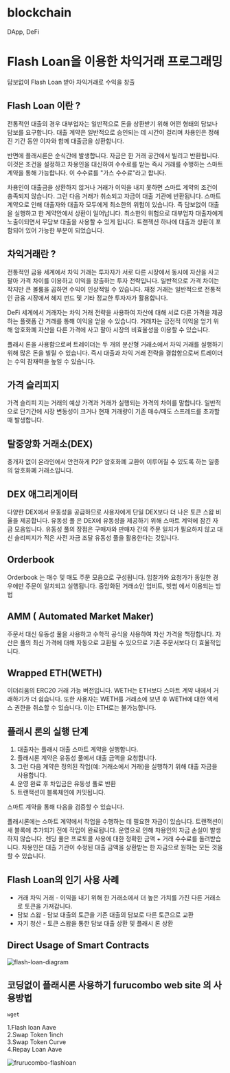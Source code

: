 # blockchain
DApp, DeFi

# Flash Loan을 이용한 차익거래 프로그래밍
담보없이 Flash Loan 받아 차익거래로 수익을 창출


## Flash Loan 이란 ?

전통적인 대출의 경우 대부업자는 일반적으로 돈을 상환받기 위해 어떤 형태의 담보나 담보를 요구합니다. 대출 계약은 일반적으로 승인되는 데 시간이 걸리며 차용인은 정해진 기간 동안 이자와 함께 대출금을 상환합니다.

반면에 플래시론은 순식간에 발생합니다. 자금은 한 거래 공간에서 빌리고 반환됩니다. 이것은 조건을 설정하고 차용인을 대신하여 수수료를 받는 즉시 거래를 수행하는 스마트 계약을 통해 가능합니다. 이 수수료를 "가스 수수료"라고 합니다.

차용인이 대출금을 상환하지 않거나 거래가 이익을 내지 못하면 스마트 계약의 조건이 충족되지 않습니다. 그런 다음 거래가 취소되고 자금이 대출 기관에 반환됩니다. 스마트 계약으로 인해 대출자와 대출자 모두에게 최소한의 위험이 있습니다.
즉 담보없이 대출을 실행하고 한 계약안에서 상환이 일어납니다. 
최소한의 위험으로 대부업자 대출자에게 노출이되면서 무담보 대출을 사용할 수 있게 됩니다.
트랜젝션 하나에 대출과 상환이 포함되어 있어 가능한 부분이 되었습니다. 

## 차익거래란 ?
전통적인 금융 세계에서 차익 거래는 투자자가 서로 다른 시장에서 동시에 자산을 사고 팔아 가격 차이를 이용하고 이익을 창출하는 투자 전략입니다. 일반적으로 가격 차이는 작지만 큰 볼륨을 곱하면 수익이 인상적일 수 있습니다. 재정 거래는 일반적으로 전통적인 금융 시장에서 헤지 펀드 및 기타 정교한 투자자가 활용합니다.

DeFi 세계에서 거래자는 차익 거래 전략을 사용하여 자산에 대해 서로 다른 가격을 제공하는 플랫폼 간 거래를 통해 이익을 얻을 수 있습니다. 거래자는 금전적 이익을 얻기 위해 암호화폐 자산을 다른 가격에 사고 팔아 시장의 비효율성을 이용할 수 있습니다.

플래시 론을 사용함으로써 트레이더는 두 개의 분산형 거래소에서 차익 거래를 실행하기 위해 많은 돈을 빌릴 수 있습니다. 즉시 대출과 차익 거래 전략을 결합함으로써 트레이더는 수익 잠재력을 높일 수 있습니다.

## 가격 슬리피지
가격 슬리피 지는 거래의 예상 가격과 거래가 실행되는 가격의 차이를 말합니다. 일반적으로 단기간에 시장 변동성이 크거나 현재 거래량이 기존 매수/매도 스프레드를 초과할 때 발생합니다.

## 탈중앙화 거래소(DEX) 
중개자 없이 온라인에서 안전하게 P2P 암호화폐 교환이 이루어질 수 있도록 하는 일종의 암호화폐 거래소입니다.

## DEX 애그리게이터 
다양한 DEX에서 유동성을 공급하므로 사용자에게 단일 DEX보다 더 나은 토큰 스왑 비율을 제공합니다.
유동성 풀 은 DEX에 유동성을 제공하기 위해 스마트 계약에 잠긴 자금 모음입니다. 유동성 풀의 장점은 구매자와 판매자 간의 주문 일치가 필요하지 않고 대신 슬리피지가 적은 사전 자금 조달 유동성 풀을 활용한다는 것입니다.

## Orderbook
Orderbook 는 매수 및 매도 주문 모음으로 구성됩니다. 입찰가와 요청가가 동일한 경우에만 주문이 일치되고 실행됩니다.
중앙화된 거래소인 업비트, 빗썸 에서 이용되는 방법

## AMM ( Automated Market Maker) 
주문서 대신 유동성 풀을 사용하고 수학적 공식을 사용하여 자산 가격을 책정합니다. 자산은 풀의 최신 가격에 대해 자동으로 교환될 수 있으므로 기존 주문서보다 더 효율적입니다.

## Wrapped ETH(WETH) 
이더리움의 ERC20 거래 가능 버전입니다. WETH는 ETH보다 스마트 계약 내에서 거래하기가 더 쉽습니다. 또한 사용자는 WETH를 거래소에 보낸 후 WETH에 대한 액세스 권한을 취소할 수 있습니다. 이는 ETH로는 불가능합니다.

## 플래시 론의 실행 단계 

1. 대출자는 플래시 대출 스마트 계약을 실행합니다.
2. 플래시론 계약은 유동성 풀에서 대출 금액을 요청합니다. 
3. 그런 다음 계약은 정의된 작업(예: 거래소에서 거래)을 실행하기 위해 대출 자금을 사용합니다. 
4. 운영 완료 후 차입금은 유동성 풀로 반환 
5. 트랜잭션이 블록체인에 커밋됩니다. 

스마트 계약을 통해 다음을 검증할 수 있습니다. 

플래시론에는 스마트 계약에서 작업을 수행하는 데 필요한 자금이 있습니다. 
트랜잭션이 새 블록에 추가되기 전에 작업이 완료됩니다. 
운영으로 인해 차용인의 자금 손실이 발생하지 않습니다. 
렌딩 풀은 프로토콜 사용에 대한 정확한 금액 + 거래 수수료를 돌려받습니다. 
차용인은 대출 기관이 수정된 대출 금액을 상환받는 한 자금으로 원하는 모든 것을 할 수 있습니다. 

## Flash Loan의 인기 사용 사례 
 - 거래 차익 거래 - 이익을 내기 위해 한 거래소에서 더 높은 가치를 가진 다른 거래소로 토큰을 가져갑니다.
 - 담보 스왑 - 담보 대출의 토큰을 기존 대출의 담보로 다른 토큰으로 교환
 - 자기 청산 - 토큰 스왑을 통한 담보 대출 상환 및 플래시 론 상환





## Direct Usage of Smart Contracts

![flash-loan-diagram](https://user-images.githubusercontent.com/117779419/208811327-4bceff38-f885-4d3b-b158-da4964602cc7.png)




## 코딩없이 플래시론 사용하기 furucombo web site 의 사용방법

```
wget  
```

1.Flash loan Aave\
2.Swap Token 1inch\
3.Swap Token Curve\
4.Repay Loan Aave

![frurucombo-flashloan](https://user-images.githubusercontent.com/117779419/206181242-17944c56-a1e3-4af0-89ae-9e3542bc725a.PNG)
